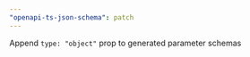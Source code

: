 ```yaml
---
"openapi-ts-json-schema": patch
---
```


Append `type: "object"` prop to generated parameter schemas
